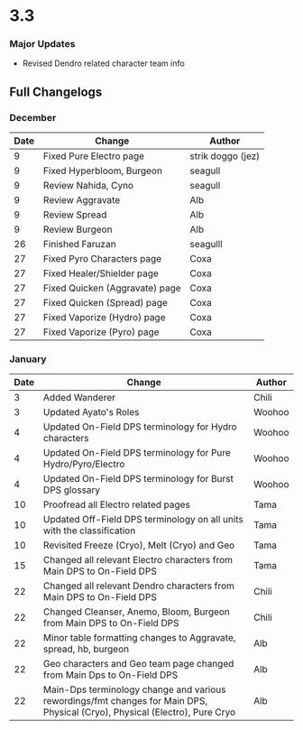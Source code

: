 # 3.3

### Major Updates

* Revised Dendro related character team info

## Full Changelogs

### December

| Date | Change                         | Author            |
| ---- | ------------------------------ | ----------------- |
| 9    | Fixed Pure Electro page        | strik doggo (jez) |
| 9    | Fixed Hyperbloom, Burgeon      | seagull           |
| 9    | Review Nahida, Cyno            | seagull           |
| 9    | Review Aggravate               | Alb               |
| 9    | Review Spread                  | Alb               |
| 9    | Review Burgeon                 | Alb               |
| 26   | Finished Faruzan               | seagulll          |
| 27   | Fixed Pyro Characters page     | Coxa              |
| 27   | Fixed Healer/Shielder page     | Coxa              |
| 27   | Fixed Quicken (Aggravate) page | Coxa              |
| 27   | Fixed Quicken (Spread) page    | Coxa              |
| 27   | Fixed Vaporize (Hydro) page    | Coxa              |
| 27   | Fixed Vaporize (Pyro) page     | Coxa              |

### January

| Date | Change                                                                                                                      | Author |
| ---- | --------------------------------------------------------------------------------------------------------------------------- | ------ |
| 3    | Added Wanderer                                                                                                              | Chili  |
| 3    | Updated Ayato's Roles                                                                                                       | Woohoo |
| 4    | Updated On-Field DPS terminology for Hydro characters                                                                       | Woohoo |
| 4    | Updated On-Field DPS terminology for Pure Hydro/Pyro/Electro                                                                | Woohoo |
| 4    | Updated On-Field DPS terminology for Burst DPS glossary                                                                     | Woohoo |
| 10   | Proofread all Electro related pages                                                                                         | Tama   |
| 10   | Updated Off-Field DPS terminology on all units with the classification                                                      | Tama   |
| 10   | Revisited Freeze (Cryo), Melt (Cryo) and Geo                                                                                | Tama   |
| 15   | Changed all relevant Electro characters from Main DPS to On-Field DPS                                                       | Tama   |
| 22   | Changed all relevant Dendro characters from Main DPS to On-Field DPS                                                        | Chili  |
| 22   | Changed Cleanser, Anemo, Bloom, Burgeon from Main DPS to On-Field DPS                                                       | Chili  |
| 22   | Minor table formatting changes to Aggravate, spread, hb, burgeon                                                            | Alb    |
| 22   | Geo characters and Geo team page changed from Main Dps to On-Field DPS                                                      | Alb    |
| 22   | Main-Dps terminology change and various rewordings/fmt changes for Main DPS, Physical (Cryo), Physical (Electro), Pure Cryo | Alb    |


